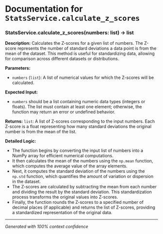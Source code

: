 # Documentation for `StatsService.calculate_z_scores`

### StatsService.calculate_z_scores(numbers: list) -> list

**Description:**
Calculates the Z-scores for a given list of numbers. The Z-score represents the number of standard deviations a data point is from the mean of the dataset. This method is useful for standardizing data, allowing for comparison across different datasets or distributions.

**Parameters:**
- `numbers` (`list`): A list of numerical values for which the Z-scores will be calculated.

**Expected Input:**
- `numbers` should be a list containing numeric data types (integers or floats). The list must contain at least one element; otherwise, the function may return an error or undefined behavior.

**Returns:**
`list`: A list of Z-scores corresponding to the input numbers. Each Z-score is a float representing how many standard deviations the original number is from the mean of the list.

**Detailed Logic:**
- The function begins by converting the input list of numbers into a NumPy array for efficient numerical computations.
- It then calculates the mean of the numbers using the `np.mean` function, which computes the average value of the array elements.
- Next, it computes the standard deviation of the numbers using the `np.std` function, which quantifies the amount of variation or dispersion in the dataset.
- The Z-scores are calculated by subtracting the mean from each number and dividing the result by the standard deviation. This standardization process transforms the original values into Z-scores.
- Finally, the function rounds the Z-scores to a specified number of decimal places (if applicable) and returns the list of Z-scores, providing a standardized representation of the original data.

---
*Generated with 100% context confidence*
